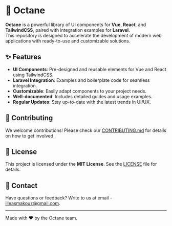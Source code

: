# 🚀 Octane  

**Octane** is a powerful library of UI components for **Vue**, **React**, and **TailwindCSS**, paired with integration examples for **Laravel**.  
This repository is designed to accelerate the development of modern web applications with ready-to-use and customizable solutions.  

## ✨ Features  
- **UI Components**: Pre-designed and reusable elements for Vue and React using TailwindCSS.  
- **Laravel Integration**: Examples and boilerplate code for seamless integration.  
- **Customizable**: Easily adapt components to your project needs.  
- **Well-documented**: Includes detailed guides and usage examples.  
- **Regular Updates**: Stay up-to-date with the latest trends in UI/UX.  

## 🌟 Contributing
We welcome contributions! Please check our [CONTRIBUTING.md](CONTRIBUTING.md) for details on how to get involved.

## 📄 License
This project is licensed under the **MIT License**. See the [LICENSE](LICENSE) file for details.

## 📧 Contact
Have questions or feedback? Write to us at email - illeasmakouz@gmail.com.

---
Made with ❤️ by the Octane team.
